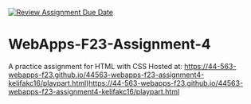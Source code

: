 [![Review Assignment Due Date](https://classroom.github.com/assets/deadline-readme-button-24ddc0f5d75046c5622901739e7c5dd533143b0c8e959d652212380cedb1ea36.svg)](https://classroom.github.com/a/4tKarLeg)
# WebApps-F23-Assignment-4
A practice assignment for HTML with CSS
 Hosted at: https://44-563-webapps-f23.github.io/44563-webapps-f23-assignment4-kelifakc16/playpart.html)https://44-563-webapps-f23.github.io/44563-webapps-f23-assignment4-kelifakc16/playpart.html

